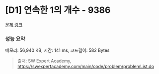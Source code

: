 # [D1] 연속한 1의 개수 - 9386 

[문제 링크](https://swexpertacademy.com/main/code/problem/problemDetail.do?contestProbId=AXALDUIq97oDFASI) 

### 성능 요약

메모리: 56,940 KB, 시간: 141 ms, 코드길이: 582 Bytes



> 출처: SW Expert Academy, https://swexpertacademy.com/main/code/problem/problemList.do
